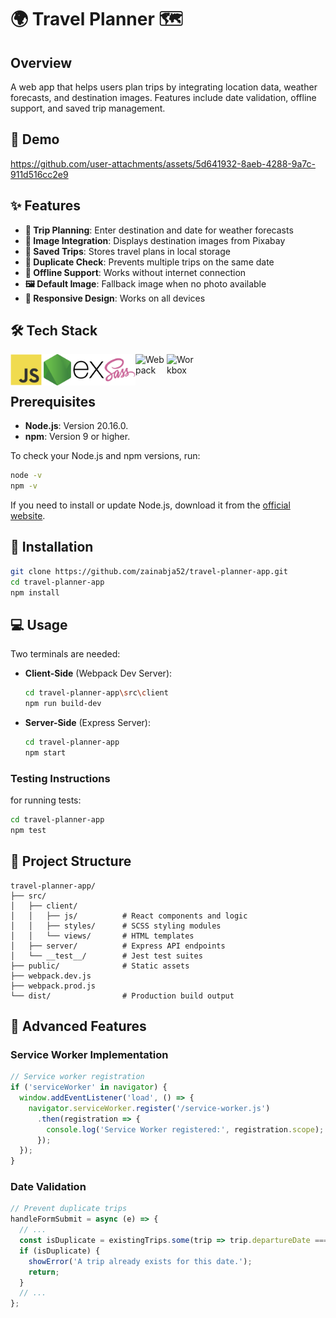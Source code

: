 # 🌍 Travel Planner 🗺️

## Overview
A web app that helps users plan trips by integrating location data, weather forecasts, and destination images. Features include date validation, offline support, and saved trip management.

## 🎥 Demo


https://github.com/user-attachments/assets/5d641932-8aeb-4288-9a7c-911d516cc2e9



## ✨ Features
- **📅 Trip Planning**: Enter destination and date for weather forecasts
- **📸 Image Integration**: Displays destination images from Pixabay
- **💾 Saved Trips**: Stores travel plans in local storage
- **🚫 Duplicate Check**: Prevents multiple trips on the same date
- **📶 Offline Support**: Works without internet connection
- **🖼️ Default Image**: Fallback image when no photo available
- **📱 Responsive Design**: Works on all devices

## 🛠 Tech Stack
<img align="left" alt="JavaScript" width="50px" src="https://raw.githubusercontent.com/devicons/devicon/master/icons/javascript/javascript-original.svg" />
<img align="left" alt="Node.js" width="50px" src="https://raw.githubusercontent.com/devicons/devicon/master/icons/nodejs/nodejs-original.svg" />
<img align="left" alt="Express" width="50px" src="https://raw.githubusercontent.com/devicons/devicon/master/icons/express/express-original.svg" />
<img align="left" alt="SCSS" width="50px" src="https://raw.githubusercontent.com/devicons/devicon/master/icons/sass/sass-original.svg" />
<img align="left" alt="Webpack" width="50px" src="https://www.svgrepo.com/show/306960/webpack.svg" />
<img align="left" alt="Workbox" width="50px" src="https://avatars.githubusercontent.com/u/17530649?s=200&v=4" />
<br><br>

## Prerequisites
- **Node.js**: Version 20.16.0.
- **npm**: Version 9 or higher.

To check your Node.js and npm versions, run:
```bash
node -v
npm -v
```

If you need to install or update Node.js, download it from the [official website](https://nodejs.org/).

## 🚀 Installation
```bash
git clone https://github.com/zainabja52/travel-planner-app.git
cd travel-planner-app
npm install
```

## 💻 Usage
Two terminals are needed:
- **Client-Side** (Webpack Dev Server):
  ```bash
  cd travel-planner-app\src\client
  npm run build-dev
  ```
- **Server-Side** (Express Server):
  ```bash
  cd travel-planner-app
  npm start
  ```
### **Testing Instructions**
for running tests:
```bash
cd travel-planner-app
npm test
```

## 📂 Project Structure
```
travel-planner-app/
├── src/
│   ├── client/
│   │   ├── js/          # React components and logic
│   │   ├── styles/      # SCSS styling modules
│   │   └── views/       # HTML templates
│   ├── server/          # Express API endpoints
│   └── __test__/        # Jest test suites
├── public/              # Static assets
├── webpack.dev.js
├── webpack.prod.js
└── dist/                # Production build output
```

## 🌟 Advanced Features
### Service Worker Implementation
```javascript
// Service worker registration
if ('serviceWorker' in navigator) {
  window.addEventListener('load', () => {
    navigator.serviceWorker.register('/service-worker.js')
      .then(registration => {
        console.log('Service Worker registered:', registration.scope);
      });
  });
}
```

### Date Validation
```javascript
// Prevent duplicate trips
handleFormSubmit = async (e) => {
  // ...
  const isDuplicate = existingTrips.some(trip => trip.departureDate === departure);
  if (isDuplicate) {
    showError('A trip already exists for this date.');
    return;
  }
  // ...
};
```